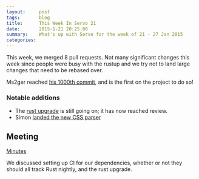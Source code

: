 ```yaml
---
layout:     post
tags:       blog
title:      This Week In Servo 21
date:       2015-1-21 20:25:00
summary:    What's up with Servo for the week of 21 - 27 Jan 2015
categories: 
---
```


This week, we merged 8 pull requests. Not many significant changes this week since people
 were busy with the rustup and we try not to land large changes that need to be rebased over.

Ms2ger reached [his 1000th commit](https://github.com/servo/servo/commit/13c7cf928a5817de315a58a4fa15dc9b7fdc3d7f), and is the first on the project to do so!

### Notable additions

 - The [rust upgrade](https://github.com/servo/servo/pull/4719) is still going on; it has now reached review.
 - Simon [landed the new CSS parser](https://github.com/servo/servo/pull/4689)

## Meeting

[Minutes](https://github.com/servo/servo/wiki/Meeting-2015-01-26)

We discussed setting up CI for our dependencies, whether or not they should all track Rust nightly, and the rust upgrade.
